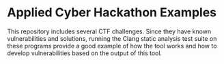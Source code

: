 # Applied Cyber Hackathon Examples
This repository includes several CTF challenges. Since they have known
vulnerabilities and solutions, running the Clang static analysis test suite
on these programs provide a good example of how the tool works and how to
develop vulnerabilities based on the output of this tool.
